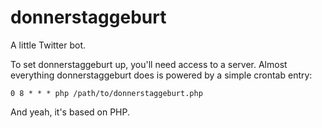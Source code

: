 # donnerstaggeburt

A little Twitter bot.

To set donnerstaggeburt up, you'll need access to a server. Almost everything donnerstaggeburt does is powered by a simple crontab entry:

```
0 8 * * * php /path/to/donnerstaggeburt.php
```

And yeah, it's based on PHP.
